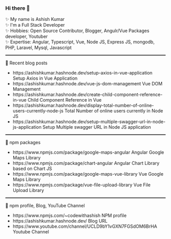 ### Hi there 👋

✨ My name is Ashish Kumar  
✨ I'm a Full Stack Developer  
✨ Hobbies: Open Source Contributor, Blogger, Angulr/Vue Packages developer, Youtuber  
✨ Expertise: Angular, Typescript, Vue, Node JS, Express JS, mongodb, PHP, Laravel, Mysql, Javascript  

<hr style="border: 1px solid grey"/>


📜 Recent blog posts
<ul>
  <li>https://ashishkumar.hashnode.dev/setup-axios-in-vue-application Setup Axios in Vue Application</li>
  <li>https://ashishkumar.hashnode.dev/vue-js-dom-management Vue DOM Management</li>
  <li>https://ashishkumar.hashnode.dev/create-child-component-reference-in-vue Child Component Reference in Vue</li>
  <li>https://ashishkumar.hashnode.dev/display-total-number-of-online-users-currently-node-js Total Number of online users currently in Node JS</li>
  <li>https://ashishkumar.hashnode.dev/setup-multiple-swagger-url-in-node-js-application Setup Multiple swagger URL in Node JS application</li>
</ul>
<hr style="border: 1px solid grey"/>
📜 npm packages
<ul>
  <li>https://www.npmjs.com/package/google-maps-angular Angular Google Maps Library</li>
  <li>https://www.npmjs.com/package/chart-angular Angular Chart Library based on Chart JS</li>
  <li>https://www.npmjs.com/package/google-maps-vue-library Vue Google Maps Library</li>
  <li>https://www.npmjs.com/package/vue-file-upload-library Vue File Upload Library</li>
</ul>
<hr style="border: 1px solid grey"/>
📜 npm profile, Blog, YouTube Channel
<ul>
  <li>https://www.npmjs.com/~codewithashish NPM profile</li>
  <li>https://ashishkumar.hashnode.dev/ Blog URL</li>
  <li>https://www.youtube.com/channel/UCLD9bY1vGXN7FGSdOM6BrHA Youtube Channel</li>
</ul>

<!--
**devashishkumar/devashishkumar** is a ✨ _special_ ✨ repository because its `README.md` (this file) appears on your GitHub profile.

Here are some ideas to get you started:

- 🔭 I’m currently working on ...
- 🌱 I’m currently learning ...
- 👯 I’m looking to collaborate on ...
- 🤔 I’m looking for help with ...
- 💬 Ask me about ...
- 📫 How to reach me: ...
- 😄 Pronouns: ...
- ⚡ Fun fact: ...
-->
